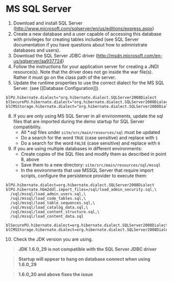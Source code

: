 # MS SQL Server

1. Download and install SQL Server (http://www.microsoft.com/sqlserver/en/us/editions/express.aspx)
2. Create a new database and a user capable of accessing this database with privileges for creating tables included (see SQL Server documentation if you have questions about how to administrate databases and users).
3. Download the SQL Server JDBC driver (http://msdn.microsoft.com/en-us/sqlserver/aa937724)
4. Follow the instructions for your application server for creating a JNDI resource(s). Note that the driver does not go inside the war file(s). Rather it must go on the class path of the server.
6. Update the runtime properties to use the correct dialect for the MS SQL Server. (see [[Database Configuration]]).
```
blPU.hibernate.dialect="org.hibernate.dialect.SQLServer2008Dialect
blSecurePU.hibernate.dialect="org.hibernate.dialect.SQLServer2008Dialect
blCMSStorage.hibernate.dialect="org.hibernate.dialect.SQLServer2008Dialect
```
8. If you are only using MS SQL Server in all environments, update the sql files that are imported during the demo startup for SQL Server compatibility.
    - All \*.sql files under `site/src/main/resources/sql` must be updated
    - Do a search for the word `TRUE` (case sensitive) and replace with `1`
    - Do a search for the word `FALSE` (case sensitive) and replace with `0`
9. If you are using multiple databases in different environments:
    - Create copies of the SQL files and modify them as described in point 8, above
    - Save them to a new directory: `site/src/main/resources/sql/mssql`
    - In the environments that use MSSQL Server that require import scripts, configure the persistence provider to execute them:
```
blPU.hibernate.dialect=org.hibernate.dialect.SQLServer2008Dialect
blPU.hibernate.hbm2ddl.import_files=/sql/load_admin_security.sql,\
  /sql/mssql/load_admin_users.sql,\
  /sql/mssql/load_code_tables.sql,\
  /sql/mssql/load_table_sequences.sql,\
  /sql/mssql/load_catalog_data.sql,\
  /sql/mssql/load_content_structure.sql,\
  /sql/mssql/load_content_data.sql

blSecurePU.hibernate.dialect=org.hibernate.dialect.SQLServer2008Dialect
blCMSStorage.hibernate.dialect=org.hibernate.dialect.SQLServer2008Dialect
```
10. Check the JDK version you are using. 
> **JDK 1.6.0_29 is not compatible with the SQL Server JDBC driver**

> **Startup will appear to hang on database connect when using 1.6.0_29**

> **1.6.0_30 and above fixes the issue**
